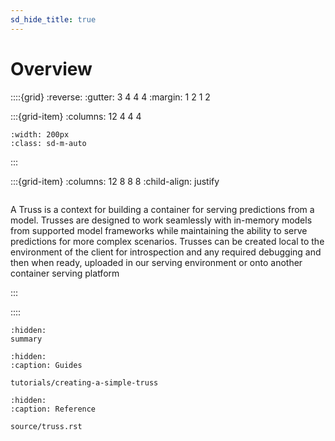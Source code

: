 ```yaml
---
sd_hide_title: true
---
```


# Overview

::::{grid}
:reverse:
:gutter: 3 4 4 4
:margin: 1 2 1 2

:::{grid-item}
:columns: 12 4 4 4

```{image} _static/logo-square.svg
:width: 200px
:class: sd-m-auto
```

:::

:::{grid-item}
:columns: 12 8 8 8
:child-align: justify

```{rubric} Truss - Containers for serving Machine Learning Models
```


A Truss is a context for building a container for serving predictions from a
model. Trusses are designed to work seamlessly with in-memory models from
supported model frameworks while maintaining the ability to serve predictions
for more complex scenarios. Trusses can be created local to the environment of
the client for introspection and any required debugging and then when ready,
uploaded in our serving environment or onto another container serving platform


:::

::::

```{toctree}
:hidden:
summary
```

```{toctree}
:hidden:
:caption: Guides

tutorials/creating-a-simple-truss
```

```{toctree}
:hidden:
:caption: Reference

source/truss.rst
```
